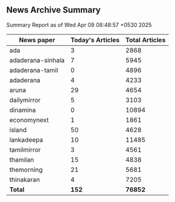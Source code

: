 <!-- @format -->
## News Archive Summary

Summary Report as of Wed Apr 09 08:48:57 +0530 2025

| News paper         | Today's Articles | Total Articles |
|--------------------|------------------|----------------|
| ada               | 3          | 2868        |
| adaderana-sinhala               | 7          | 5945        |
| adaderana-tamil               | 0          | 4896        |
| adaderana               | 4          | 4233        |
| aruna               | 29          | 4654        |
| dailymirror               | 5          | 3103        |
| dinamina               | 0          | 10894        |
| economynext               | 1          | 1861        |
| island               | 50          | 4628        |
| lankadeepa               | 10          | 11485        |
| tamilmirror               | 3          | 4561        |
| thamilan               | 15          | 4838        |
| themorning               | 21          | 5681        |
| thinakaran               | 4          | 7205        |
| **Total**          | **152**      | **76852** |

